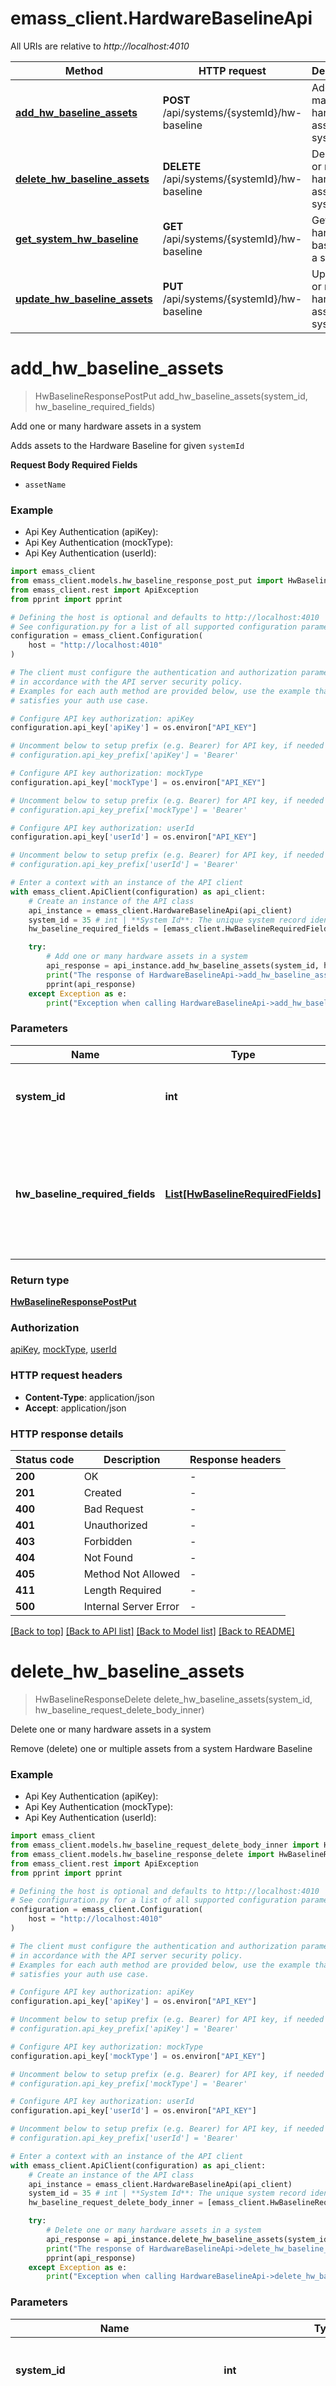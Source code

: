 # emass_client.HardwareBaselineApi

All URIs are relative to *http://localhost:4010*

Method | HTTP request | Description
------------- | ------------- | -------------
[**add_hw_baseline_assets**](HardwareBaselineApi.md#add_hw_baseline_assets) | **POST** /api/systems/{systemId}/hw-baseline | Add one or many hardware assets in a system
[**delete_hw_baseline_assets**](HardwareBaselineApi.md#delete_hw_baseline_assets) | **DELETE** /api/systems/{systemId}/hw-baseline | Delete one or many hardware assets in a system
[**get_system_hw_baseline**](HardwareBaselineApi.md#get_system_hw_baseline) | **GET** /api/systems/{systemId}/hw-baseline | Get hardware baseline for a system
[**update_hw_baseline_assets**](HardwareBaselineApi.md#update_hw_baseline_assets) | **PUT** /api/systems/{systemId}/hw-baseline | Update one or many hardware assets in a system


# **add_hw_baseline_assets**
> HwBaselineResponsePostPut add_hw_baseline_assets(system_id, hw_baseline_required_fields)

Add one or many hardware assets in a system

Adds assets to the Hardware Baseline for given `systemId`

**Request Body Required Fields**
- `assetName`

### Example

* Api Key Authentication (apiKey):
* Api Key Authentication (mockType):
* Api Key Authentication (userId):

```python
import emass_client
from emass_client.models.hw_baseline_response_post_put import HwBaselineResponsePostPut
from emass_client.rest import ApiException
from pprint import pprint

# Defining the host is optional and defaults to http://localhost:4010
# See configuration.py for a list of all supported configuration parameters.
configuration = emass_client.Configuration(
    host = "http://localhost:4010"
)

# The client must configure the authentication and authorization parameters
# in accordance with the API server security policy.
# Examples for each auth method are provided below, use the example that
# satisfies your auth use case.

# Configure API key authorization: apiKey
configuration.api_key['apiKey'] = os.environ["API_KEY"]

# Uncomment below to setup prefix (e.g. Bearer) for API key, if needed
# configuration.api_key_prefix['apiKey'] = 'Bearer'

# Configure API key authorization: mockType
configuration.api_key['mockType'] = os.environ["API_KEY"]

# Uncomment below to setup prefix (e.g. Bearer) for API key, if needed
# configuration.api_key_prefix['mockType'] = 'Bearer'

# Configure API key authorization: userId
configuration.api_key['userId'] = os.environ["API_KEY"]

# Uncomment below to setup prefix (e.g. Bearer) for API key, if needed
# configuration.api_key_prefix['userId'] = 'Bearer'

# Enter a context with an instance of the API client
with emass_client.ApiClient(configuration) as api_client:
    # Create an instance of the API class
    api_instance = emass_client.HardwareBaselineApi(api_client)
    system_id = 35 # int | **System Id**: The unique system record identifier.
    hw_baseline_required_fields = [emass_client.HwBaselineRequiredFields()] # List[HwBaselineRequiredFields] | Example request body for adding hardware baseline assets to an existing System (systemId)

    try:
        # Add one or many hardware assets in a system
        api_response = api_instance.add_hw_baseline_assets(system_id, hw_baseline_required_fields)
        print("The response of HardwareBaselineApi->add_hw_baseline_assets:\n")
        pprint(api_response)
    except Exception as e:
        print("Exception when calling HardwareBaselineApi->add_hw_baseline_assets: %s\n" % e)
```



### Parameters


Name | Type | Description  | Notes
------------- | ------------- | ------------- | -------------
 **system_id** | **int**| **System Id**: The unique system record identifier. | 
 **hw_baseline_required_fields** | [**List[HwBaselineRequiredFields]**](HwBaselineRequiredFields.md)| Example request body for adding hardware baseline assets to an existing System (systemId) | 

### Return type

[**HwBaselineResponsePostPut**](HwBaselineResponsePostPut.md)

### Authorization

[apiKey](../README.md#apiKey), [mockType](../README.md#mockType), [userId](../README.md#userId)

### HTTP request headers

 - **Content-Type**: application/json
 - **Accept**: application/json

### HTTP response details

| Status code | Description | Response headers |
|-------------|-------------|------------------|
**200** | OK |  -  |
**201** | Created |  -  |
**400** | Bad Request |  -  |
**401** | Unauthorized |  -  |
**403** | Forbidden |  -  |
**404** | Not Found |  -  |
**405** | Method Not Allowed |  -  |
**411** | Length Required |  -  |
**500** | Internal Server Error |  -  |

[[Back to top]](#) [[Back to API list]](../README.md#documentation-for-api-endpoints) [[Back to Model list]](../README.md#documentation-for-models) [[Back to README]](../README.md)

# **delete_hw_baseline_assets**
> HwBaselineResponseDelete delete_hw_baseline_assets(system_id, hw_baseline_request_delete_body_inner)

Delete one or many hardware assets in a system

Remove (delete) one or multiple assets from a system Hardware Baseline

### Example

* Api Key Authentication (apiKey):
* Api Key Authentication (mockType):
* Api Key Authentication (userId):

```python
import emass_client
from emass_client.models.hw_baseline_request_delete_body_inner import HwBaselineRequestDeleteBodyInner
from emass_client.models.hw_baseline_response_delete import HwBaselineResponseDelete
from emass_client.rest import ApiException
from pprint import pprint

# Defining the host is optional and defaults to http://localhost:4010
# See configuration.py for a list of all supported configuration parameters.
configuration = emass_client.Configuration(
    host = "http://localhost:4010"
)

# The client must configure the authentication and authorization parameters
# in accordance with the API server security policy.
# Examples for each auth method are provided below, use the example that
# satisfies your auth use case.

# Configure API key authorization: apiKey
configuration.api_key['apiKey'] = os.environ["API_KEY"]

# Uncomment below to setup prefix (e.g. Bearer) for API key, if needed
# configuration.api_key_prefix['apiKey'] = 'Bearer'

# Configure API key authorization: mockType
configuration.api_key['mockType'] = os.environ["API_KEY"]

# Uncomment below to setup prefix (e.g. Bearer) for API key, if needed
# configuration.api_key_prefix['mockType'] = 'Bearer'

# Configure API key authorization: userId
configuration.api_key['userId'] = os.environ["API_KEY"]

# Uncomment below to setup prefix (e.g. Bearer) for API key, if needed
# configuration.api_key_prefix['userId'] = 'Bearer'

# Enter a context with an instance of the API client
with emass_client.ApiClient(configuration) as api_client:
    # Create an instance of the API class
    api_instance = emass_client.HardwareBaselineApi(api_client)
    system_id = 35 # int | **System Id**: The unique system record identifier.
    hw_baseline_request_delete_body_inner = [emass_client.HwBaselineRequestDeleteBodyInner()] # List[HwBaselineRequestDeleteBodyInner] | Example request body for deleting one or many Hardware Baseline assets

    try:
        # Delete one or many hardware assets in a system
        api_response = api_instance.delete_hw_baseline_assets(system_id, hw_baseline_request_delete_body_inner)
        print("The response of HardwareBaselineApi->delete_hw_baseline_assets:\n")
        pprint(api_response)
    except Exception as e:
        print("Exception when calling HardwareBaselineApi->delete_hw_baseline_assets: %s\n" % e)
```



### Parameters


Name | Type | Description  | Notes
------------- | ------------- | ------------- | -------------
 **system_id** | **int**| **System Id**: The unique system record identifier. | 
 **hw_baseline_request_delete_body_inner** | [**List[HwBaselineRequestDeleteBodyInner]**](HwBaselineRequestDeleteBodyInner.md)| Example request body for deleting one or many Hardware Baseline assets | 

### Return type

[**HwBaselineResponseDelete**](HwBaselineResponseDelete.md)

### Authorization

[apiKey](../README.md#apiKey), [mockType](../README.md#mockType), [userId](../README.md#userId)

### HTTP request headers

 - **Content-Type**: application/json
 - **Accept**: application/json

### HTTP response details

| Status code | Description | Response headers |
|-------------|-------------|------------------|
**200** | OK |  -  |
**400** | Bad Request |  -  |
**401** | Unauthorized |  -  |
**403** | Forbidden |  -  |
**404** | Not Found |  -  |
**500** | Internal Server Error |  -  |

[[Back to top]](#) [[Back to API list]](../README.md#documentation-for-api-endpoints) [[Back to Model list]](../README.md#documentation-for-models) [[Back to README]](../README.md)

# **get_system_hw_baseline**
> HwBaselineResponseGet get_system_hw_baseline(system_id, page_index=page_index, page_size=page_size)

Get hardware baseline for a system

Returns the hardware baseline for a system matching the `systemId` path parameter

### Example

* Api Key Authentication (apiKey):
* Api Key Authentication (mockType):
* Api Key Authentication (userId):

```python
import emass_client
from emass_client.models.hw_baseline_response_get import HwBaselineResponseGet
from emass_client.rest import ApiException
from pprint import pprint

# Defining the host is optional and defaults to http://localhost:4010
# See configuration.py for a list of all supported configuration parameters.
configuration = emass_client.Configuration(
    host = "http://localhost:4010"
)

# The client must configure the authentication and authorization parameters
# in accordance with the API server security policy.
# Examples for each auth method are provided below, use the example that
# satisfies your auth use case.

# Configure API key authorization: apiKey
configuration.api_key['apiKey'] = os.environ["API_KEY"]

# Uncomment below to setup prefix (e.g. Bearer) for API key, if needed
# configuration.api_key_prefix['apiKey'] = 'Bearer'

# Configure API key authorization: mockType
configuration.api_key['mockType'] = os.environ["API_KEY"]

# Uncomment below to setup prefix (e.g. Bearer) for API key, if needed
# configuration.api_key_prefix['mockType'] = 'Bearer'

# Configure API key authorization: userId
configuration.api_key['userId'] = os.environ["API_KEY"]

# Uncomment below to setup prefix (e.g. Bearer) for API key, if needed
# configuration.api_key_prefix['userId'] = 'Bearer'

# Enter a context with an instance of the API client
with emass_client.ApiClient(configuration) as api_client:
    # Create an instance of the API class
    api_instance = emass_client.HardwareBaselineApi(api_client)
    system_id = 35 # int | **System Id**: The unique system record identifier.
    page_index = 0 # int | **Page Index**: If no value is specified, the default returns results from the first page with an index of 0.  (optional) (default to 0)
    page_size = 20000 # int | **Page Size**: If no value is specified, the default returns 20000 per page.  (optional) (default to 20000)

    try:
        # Get hardware baseline for a system
        api_response = api_instance.get_system_hw_baseline(system_id, page_index=page_index, page_size=page_size)
        print("The response of HardwareBaselineApi->get_system_hw_baseline:\n")
        pprint(api_response)
    except Exception as e:
        print("Exception when calling HardwareBaselineApi->get_system_hw_baseline: %s\n" % e)
```



### Parameters


Name | Type | Description  | Notes
------------- | ------------- | ------------- | -------------
 **system_id** | **int**| **System Id**: The unique system record identifier. | 
 **page_index** | **int**| **Page Index**: If no value is specified, the default returns results from the first page with an index of 0.  | [optional] [default to 0]
 **page_size** | **int**| **Page Size**: If no value is specified, the default returns 20000 per page.  | [optional] [default to 20000]

### Return type

[**HwBaselineResponseGet**](HwBaselineResponseGet.md)

### Authorization

[apiKey](../README.md#apiKey), [mockType](../README.md#mockType), [userId](../README.md#userId)

### HTTP request headers

 - **Content-Type**: Not defined
 - **Accept**: application/json

### HTTP response details

| Status code | Description | Response headers |
|-------------|-------------|------------------|
**200** | OK |  -  |
**400** | Bad Request |  -  |
**401** | Unauthorized |  -  |
**403** | Forbidden |  -  |
**404** | Not Found |  -  |
**405** | Method Not Allowed |  -  |
**490** | API Rule Failed |  -  |
**500** | Internal Server Error |  -  |

[[Back to top]](#) [[Back to API list]](../README.md#documentation-for-api-endpoints) [[Back to Model list]](../README.md#documentation-for-models) [[Back to README]](../README.md)

# **update_hw_baseline_assets**
> HwBaselineResponsePostPut update_hw_baseline_assets(system_id, hw_baseline_read_only_fields)

Update one or many hardware assets in a system

Updates assets in the Hardware Baseline for given `systemId`

**Request Body Required Fields**
- `assetName`
- `hardwareId`

### Example

* Api Key Authentication (apiKey):
* Api Key Authentication (mockType):
* Api Key Authentication (userId):

```python
import emass_client
from emass_client.models.hw_baseline_response_post_put import HwBaselineResponsePostPut
from emass_client.rest import ApiException
from pprint import pprint

# Defining the host is optional and defaults to http://localhost:4010
# See configuration.py for a list of all supported configuration parameters.
configuration = emass_client.Configuration(
    host = "http://localhost:4010"
)

# The client must configure the authentication and authorization parameters
# in accordance with the API server security policy.
# Examples for each auth method are provided below, use the example that
# satisfies your auth use case.

# Configure API key authorization: apiKey
configuration.api_key['apiKey'] = os.environ["API_KEY"]

# Uncomment below to setup prefix (e.g. Bearer) for API key, if needed
# configuration.api_key_prefix['apiKey'] = 'Bearer'

# Configure API key authorization: mockType
configuration.api_key['mockType'] = os.environ["API_KEY"]

# Uncomment below to setup prefix (e.g. Bearer) for API key, if needed
# configuration.api_key_prefix['mockType'] = 'Bearer'

# Configure API key authorization: userId
configuration.api_key['userId'] = os.environ["API_KEY"]

# Uncomment below to setup prefix (e.g. Bearer) for API key, if needed
# configuration.api_key_prefix['userId'] = 'Bearer'

# Enter a context with an instance of the API client
with emass_client.ApiClient(configuration) as api_client:
    # Create an instance of the API class
    api_instance = emass_client.HardwareBaselineApi(api_client)
    system_id = 35 # int | **System Id**: The unique system record identifier.
    hw_baseline_read_only_fields = [emass_client.HwBaselineReadOnlyFields()] # List[HwBaselineReadOnlyFields] | Example request body for updating hardware baseline assets to an existing System (systemId)

    try:
        # Update one or many hardware assets in a system
        api_response = api_instance.update_hw_baseline_assets(system_id, hw_baseline_read_only_fields)
        print("The response of HardwareBaselineApi->update_hw_baseline_assets:\n")
        pprint(api_response)
    except Exception as e:
        print("Exception when calling HardwareBaselineApi->update_hw_baseline_assets: %s\n" % e)
```



### Parameters


Name | Type | Description  | Notes
------------- | ------------- | ------------- | -------------
 **system_id** | **int**| **System Id**: The unique system record identifier. | 
 **hw_baseline_read_only_fields** | [**List[HwBaselineReadOnlyFields]**](HwBaselineReadOnlyFields.md)| Example request body for updating hardware baseline assets to an existing System (systemId) | 

### Return type

[**HwBaselineResponsePostPut**](HwBaselineResponsePostPut.md)

### Authorization

[apiKey](../README.md#apiKey), [mockType](../README.md#mockType), [userId](../README.md#userId)

### HTTP request headers

 - **Content-Type**: application/json
 - **Accept**: application/json

### HTTP response details

| Status code | Description | Response headers |
|-------------|-------------|------------------|
**200** | OK |  -  |
**400** | Bad Request |  -  |
**401** | Unauthorized |  -  |
**403** | Forbidden |  -  |
**404** | Not Found |  -  |
**500** | Internal Server Error |  -  |

[[Back to top]](#) [[Back to API list]](../README.md#documentation-for-api-endpoints) [[Back to Model list]](../README.md#documentation-for-models) [[Back to README]](../README.md)

